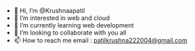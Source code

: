 - 👋 Hi, I’m @Krushnaapatil
- 👀 I’m interested in web and cloud 
- 🌱 I’m currently learning web development 
- 💞️ I’m looking to collaborate with you all
- 📫 How to reach me email : patilkrushna222004@gmail.com

